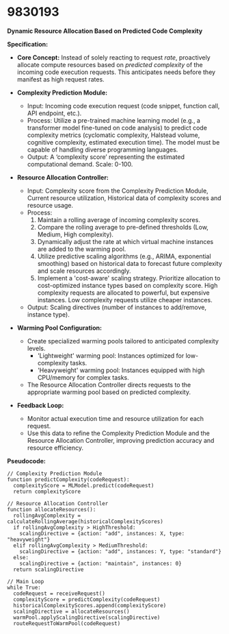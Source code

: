 # 9830193

**Dynamic Resource Allocation Based on Predicted Code Complexity**

**Specification:**

*   **Core Concept:** Instead of solely reacting to request *rate*, proactively allocate compute resources based on *predicted complexity* of the incoming code execution requests. This anticipates needs before they manifest as high request rates.

*   **Complexity Prediction Module:**
    *   Input: Incoming code execution request (code snippet, function call, API endpoint, etc.).
    *   Process: Utilize a pre-trained machine learning model (e.g., a transformer model fine-tuned on code analysis) to predict code complexity metrics (cyclomatic complexity, Halstead volume, cognitive complexity, estimated execution time). The model must be capable of handling diverse programming languages.
    *   Output: A ‘complexity score’ representing the estimated computational demand.  Scale: 0-100.

*   **Resource Allocation Controller:**
    *   Input: Complexity score from the Complexity Prediction Module, Current resource utilization, Historical data of complexity scores and resource usage.
    *   Process:
        1.  Maintain a rolling average of incoming complexity scores.
        2.  Compare the rolling average to pre-defined thresholds (Low, Medium, High complexity).
        3.  Dynamically adjust the rate at which virtual machine instances are added to the warming pool.
        4.  Utilize predictive scaling algorithms (e.g., ARIMA, exponential smoothing) based on historical data to forecast future complexity and scale resources accordingly.
        5.  Implement a 'cost-aware' scaling strategy. Prioritize allocation to cost-optimized instance types based on complexity score. High complexity requests are allocated to powerful, but expensive instances. Low complexity requests utilize cheaper instances.
    *   Output:  Scaling directives (number of instances to add/remove, instance type).

*   **Warming Pool Configuration:**
    *   Create specialized warming pools tailored to anticipated complexity levels.
        *   'Lightweight' warming pool: Instances optimized for low-complexity tasks.
        *   'Heavyweight' warming pool: Instances equipped with high CPU/memory for complex tasks.
    *   The Resource Allocation Controller directs requests to the appropriate warming pool based on predicted complexity.

*   **Feedback Loop:**
    *   Monitor actual execution time and resource utilization for each request.
    *   Use this data to refine the Complexity Prediction Module and the Resource Allocation Controller, improving prediction accuracy and resource efficiency.

**Pseudocode:**

```
// Complexity Prediction Module
function predictComplexity(codeRequest):
  complexityScore = MLModel.predict(codeRequest)
  return complexityScore

// Resource Allocation Controller
function allocateResources():
  rollingAvgComplexity = calculateRollingAverage(historicalComplexityScores)
  if rollingAvgComplexity > HighThreshold:
    scalingDirective = {action: "add", instances: X, type: "heavyweight"}
  elif rollingAvgComplexity > MediumThreshold:
    scalingDirective = {action: "add", instances: Y, type: "standard"}
  else:
    scalingDirective = {action: "maintain", instances: 0}
  return scalingDirective

// Main Loop
while True:
  codeRequest = receiveRequest()
  complexityScore = predictComplexity(codeRequest)
  historicalComplexityScores.append(complexityScore)
  scalingDirective = allocateResources()
  warmPool.applyScalingDirective(scalingDirective)
  routeRequestToWarmPool(codeRequest)
```